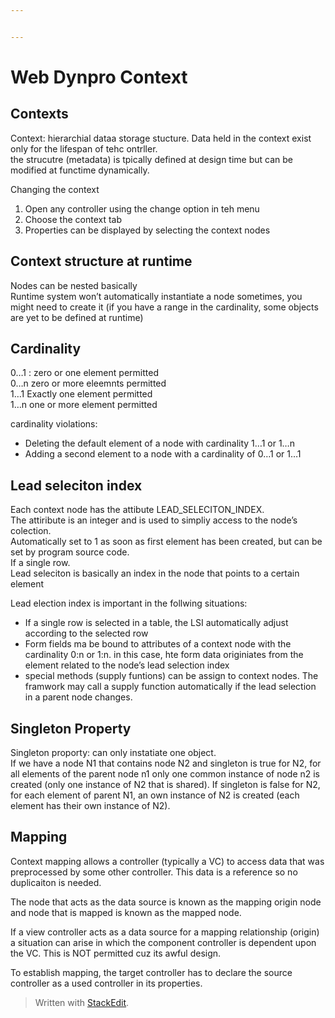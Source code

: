 ```yaml
---


---
```


<h1 id="web-dynpro-context">Web Dynpro Context</h1>
<h2 id="contexts">Contexts</h2>
<p>Context: hierarchial dataa storage stucture. Data held in the context exist only for the lifespan of tehc ontrller.<br>
the strucutre (metadata) is tpically defined at design time but can be modified at functime dynamically.</p>
<p>Changing the context</p>
<ol>
<li>Open any controller using the change option in teh menu</li>
<li>Choose the context tab</li>
<li>Properties can be displayed by selecting the context nodes</li>
</ol>
<h2 id="context-structure-at-runtime">Context structure at runtime</h2>
<p>Nodes can be nested basically<br>
Runtime system won’t automatically instantiate a node sometimes, you might need to create it (if you have a range in the cardinality, some objects are yet to be defined at runtime)</p>
<h2 id="cardinality">Cardinality</h2>
<p>0…1 : zero or one element permitted<br>
0…n zero or more eleemnts permitted<br>
1…1 Exactly one element permitted<br>
1…n one or more element permitted</p>
<p>cardinality violations:</p>
<ul>
<li>Deleting the default element of a node with cardinality 1…1 or 1…n</li>
<li>Adding a second element to a node with a cardinality of 0…1 or 1…1</li>
</ul>
<h2 id="lead-seleciton-index">Lead seleciton index</h2>
<p>Each context node has the attibute LEAD_SELECITON_INDEX.<br>
The attiribute is an integer and is used to simpliy access to the node’s colection.<br>
Automatically set to 1 as soon as first element has been created, but can be set by program source code.<br>
If a single row.<br>
Lead seleciton is basically an index in the node that points to a certain element</p>
<p>Lead election index is important in the follwing situations:</p>
<ul>
<li>If a single row is selected in a table, the LSI automatically adjust according to the selected row</li>
<li>Form fields ma be bound to attributes of a context node with the cardinality 0:n or 1:n. in this case, hte form data originiates from the element related to the node’s lead selection index</li>
<li>special methods (supply funtions) can be assign to context nodes. The framwork may call a supply function automatically if the lead selection in a parent node changes.</li>
</ul>
<h2 id="singleton-property">Singleton Property</h2>
<p>Singleton proporty: can only instatiate one object.<br>
If we have a node N1 that contains node N2 and singleton is true for N2, for all elements of the parent node n1 only one common instance of node n2 is created (only one instance of N2 that is shared). If singleton is false for N2, for each element of parent N1, an own instance of N2 is created (each element has their own instance of N2).</p>
<h2 id="mapping">Mapping</h2>
<p>Context mapping allows a controller (typically a VC) to access data that was preprocessed by some other controller. This data is a reference so no duplicaiton is needed.</p>
<p>The node that acts as the data source is known as the mapping origin node and node that is mapped is known as the mapped node.</p>
<p>If a view controller acts as a data source for a mapping relationship (origin) a situation can arise in which the component controller is dependent upon the VC. This is NOT permitted cuz its awful design.</p>
<p>To establish mapping, the target controller has to declare the source controller as a used controller in its properties.</p>
<blockquote>
<p>Written with <a href="https://stackedit.io/">StackEdit</a>.</p>
</blockquote>

